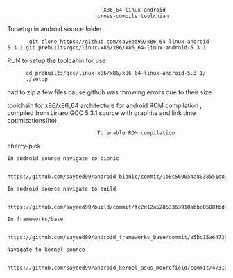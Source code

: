                                    X86_64-linux-android
                                 cross-compile toolchian

To setup in android source folder

           git clone https://github.com/sayeed99/x86_64-linux-android-5.3.1.git prebuilts/gcc/linux-x86/x86/x86_64-linux-android-5.3.1 

RUN to setup the toolcahin for use

          cd prebuilts/gcc/linux-x86/x86/x86_64-linux-android-5.3.1/
          ./setup

had to zip a few files cause github was throwing errors due to their size.

toolchain for x86/x86_64 architecture for android ROM compilation , compiled from Linaro GCC 5.3.1 source with graphite and link time optimizations(lto).


                                 To enable ROM compilation



cherry-pick 

	In android source navigate to bionic

            https://github.com/sayeed99/android_bionic/commit/1b8c569054a8038551e895741a78ec3dc69348e5
 
	In android source navigate to build

            https://github.com/sayeed99/build/commit/fc2d12a52863363910abbc0508fbde9f24a534f0

	In frameworks/base

            https://github.com/sayeed99/android_frameworks_base/commit/a5bc15a64736d42a9743b1f421f1d39c88e96860

	Navigate to kernel source

            https://github.com/sayeed99/android_kernel_asus_moorefield/commit/473163100d8c5a1bf89e3a7151f6c9016dcada0c


                         

